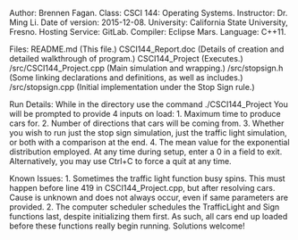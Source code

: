 Author: Brennen Fagan.
Class: CSCI 144: Operating Systems.
Instructor: Dr. Ming Li.
Date of version: 2015-12-08.
University: California State University, Fresno.
Hosting Service: GitLab.
Compiler: Eclipse Mars.
Language: C++11.

Files:	README.md (This file.)
	CSCI144_Report.doc (Details of creation and detailed walkthrough of program.)
	CSCI144_Project (Executes.)
	/src/CSCI144_Project.cpp (Main simulation and wrapping.)
	/src/stopsign.h (Some linking declarations and definitions, as well as includes.)
	/src/stopsign.cpp (Initial implementation under the Stop Sign rule.)

Run Details: While in the directory use the command
	./CSCI144_Project
	You will be prompted to provide 4 inputs on load:
	1. Maximum time to produce cars for.
	2. Number of directions that cars will be coming from.
	3. Whether you wish to run just the stop sign simulation, just the traffic light simulation, or both with a comparison at the end.
	4. The mean value for the exponential distribution employed.
	At any time during setup, enter a 0 in a field to exit. Alternatively, you may use Ctrl+C to force a quit at any time.

Known Issues:
	1. Sometimes the traffic light function busy spins. This must happen before line 419 in CSCI144_Project.cpp, but after resolving cars. Cause is unknown and does not always occur, even if same parameters are provided.
	2. The computer scheduler schedules the TrafficLight and Sign functions last, despite initializing them first. As such, all cars end up loaded before these functions really begin running. Solutions welcome!
